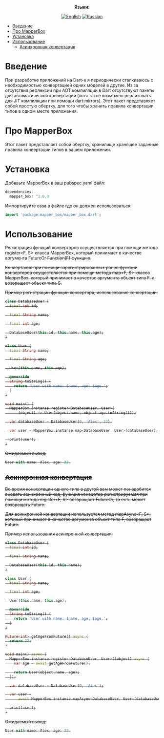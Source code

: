 </div>

<div align="center">

**Языки:**
  
[![English](https://img.shields.io/badge/Language-English-blue?style=?style=flat-square)](README.md)
[![Russian](https://img.shields.io/badge/Language-Russian-blue?style=?style=flat-square)](README.ru.md)

</div>

- [Введение](#введение)
- [Про MapperBox](#про-mapperbox)
- [Установка](#установка)
- [Использование](#использование)
  - [Асинхронная конвертация](#асинхронная-конвертация)

# Введение

При разработке приложений на Dart-е я периодически сталкиваюсь с необходимостью конвертацией одних моделей в другие. Из за отсутствия рефлексии при AOT компиляции в Dart отсутствуют пакеты для автоматической конвертации (хотя такое возможно реализовать для JIT компиляции при помощи dart:mirrors). Этот пакет представляет собой простую обертку, для того чтобы хранить правила конвертации типов в одном месте приложения.

# Про MapperBox

Этот пакет представляет собой обертку, хранилище хранящее заданные правила конвертации типов в вашем приложении.

# Установка

Добавьте MapperBox в ваш pubspec.yaml файл:

```dart
dependencies:
  mapper_box: ^1.0.0
```

Импортируйте ossa в файле где он должен использоваться:

```dart
import 'package:mapper_box/mapper_box.dart';
```

# Использование

Регистрация функций конверторов осуществляется при помощи метода register<F, S> класса MapperBox, который принимает в качестве аргумента FutureOr<S> Function(F) функцию.

Конвертация при помощи зарегистрированных ранее функций конверторов осуществляется при помощи метода map<F, S> класса MapperBox, который принимает в качестве аргумента объект типа F, а возвращает объект типа S.

Пример регистрации функции конвертора, использование конвертации:

```dart
class DatabaseUser {
  final int id;

  final String name;

  final int age;

  DatabaseUser(this.id, this.name, this.age);
}

class User {
  final String name;

  final String age;

  User(this.name, this.age);

  @override
  String toString() {
    return 'User with name: $name, age: $age.';
  }
}

void main() {
  MapperBox.instanse.register<DatabaseUser, User>(
      (object) => User(object.name, object.age.toString()));

  var databaseUser = DatabaseUser(0, 'Alex', 22);

  var user = MapperBox.instanse.map<DatabaseUser, User>(databaseUser);

  print(user);
}
```

Ожидаемый вывод:

```dart
User with name: Alex, age: 22.
```

## Асинхронная конвертация

Во время конвертации одного типа в другой вам может понадобится вызвать асинхронный код, функция конвертер регистрируемая при помощи метода register<F, S> возвращает FutureOr<S>, то есть может возвращать Future.

Для асинхронной конвертации используется метод mapAsync<F, S>, который принимает в качестве аргумента объект типа F, возвращает Future<S>.

Пример использования асинхронной конвертации:

```dart
class DatabaseUser {
  final int id;

  final String name;

  DatabaseUser(this.id, this.name);
}

class User {
  final String name;

  final int age;

  User(this.name, this.age);

  @override
  String toString() {
    return 'User with name: $name, age: $age.';
  }
}

Future<int> getAgeFromFuture() async {
  return 22;
}

void main() async {
  MapperBox.instanse.register<DatabaseUser, User>((object) async {
    var age = await getAgeFromFuture();

    return User(object.name, age);
  });

  var databaseUser = DatabaseUser(0, 'Alex');

  var user =
      await MapperBox.instanse.mapAsync<DatabaseUser, User>(databaseUser);

  print(user);
}
```

Ожидаемый вывод:

```dart
User with name: Alex, age: 22.
```
